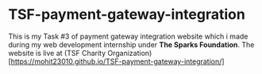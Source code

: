 # TSF-payment-gateway-integration
This is my Task #3 of payment gateway integration website which i made during my web development internship under **The Sparks Foundation**. The website is live at (TSF Charity Organization)[https://mohit23010.github.io/TSF-payment-gateway-integration/]
